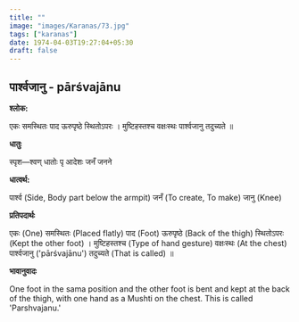 ```yaml
---
title: ""
image: "images/Karanas/73.jpg"
tags: ["karanas"]
date: 1974-04-03T19:27:04+05:30
draft: false
---
```


## पार्श्वजानु - pārśvajānu

**श्लोक:**

एकः समस्थितः पाद ऊरुपृष्ठे स्थितोऽपरः । मुष्टिहस्तश्च वक्षःस्थः पार्श्वजानु तदुच्यते ॥

**धातुः**

स्पृश—श्वण् धातोः पृ आदेशः
जनँ जनने

**धात्वर्थ:**

पार्श्व (Side, Body part below the armpit)
जनँ (To create, To make) जानु (Knee)

**प्रतिपदार्थः**

एकः (One) समस्थितः (Placed flatly) पाद (Foot) ऊरुपृष्ठे (Back of the thigh) स्थितोऽपरः (Kept the other foot) । मुष्टिहस्तश्च (Type of hand gesture) वक्षःस्थः (At the chest) पार्श्वजानु ('pārśvajānu') तदुच्यते (That is called) ॥

**भावानुवादः**

One foot in the sama position and the other foot is bent and kept at the back of the thigh, with one hand as a Mushti on the chest. This is called 'Parshvajanu.'
